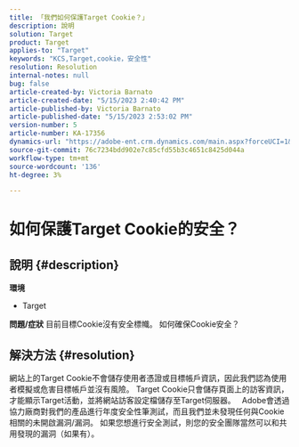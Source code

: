 ```yaml
---
title: 「我們如何保護Target Cookie？」
description: 說明
solution: Target
product: Target
applies-to: "Target"
keywords: "KCS,Target,cookie，安全性"
resolution: Resolution
internal-notes: null
bug: false
article-created-by: Victoria Barnato
article-created-date: "5/15/2023 2:40:42 PM"
article-published-by: Victoria Barnato
article-published-date: "5/15/2023 2:53:02 PM"
version-number: 5
article-number: KA-17356
dynamics-url: "https://adobe-ent.crm.dynamics.com/main.aspx?forceUCI=1&pagetype=entityrecord&etn=knowledgearticle&id=eaaf5775-2ef3-ed11-8848-6045bd006ce9"
source-git-commit: 76c7234bdd902e7c85cfd55b3c4651c8425d044a
workflow-type: tm+mt
source-wordcount: '136'
ht-degree: 3%

---
```


# 如何保護Target Cookie的安全？

## 說明 {#description}

<b>環境</b>
- Target



<b>問題/症狀</b>
目前目標Cookie沒有安全標幟。 如何確保Cookie安全？


## 解決方法 {#resolution}


網站上的Target Cookie不會儲存使用者憑證或目標帳戶資訊，因此我們認為使用者模擬或危害目標帳戶並沒有風險。 Target Cookie只會儲存頁面上的訪客資訊，才能顯示Target活動，並將網站訪客設定檔儲存至Target伺服器。
 
Adobe會透過協力廠商對我們的產品進行年度安全性筆測試，而且我們並未發現任何與Cookie相關的未開啟漏洞/漏洞。 如果您想進行安全測試，則您的安全團隊當然可以和共用發現的漏洞（如果有）。
